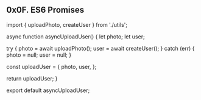 ## 0x0F. ES6 Promises
import { uploadPhoto, createUser } from './utils';

async function asyncUploadUser() {
  let photo;
  let user;

  try {
    photo = await uploadPhoto();
    user = await createUser();
  } catch (err) {
    photo = null;
    user = null;
  }

  const uploadUser = {
    photo,
    user,
  };

  return uploadUser;
}

export default asyncUploadUser;
